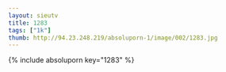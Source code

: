 ```yaml
--- 
layout: sieutv
title: 1283
tags: ["1k"]
thumb: http://94.23.248.219/absoluporn-1/image/002/1283.jpg
---
```

{% include absoluporn key="1283" %} 

